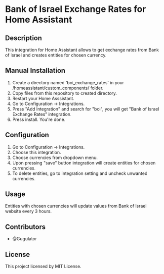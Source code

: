 # Bank of Israel Exchange Rates for Home Assistant

## Description

This integration for Home Assistant allows to get exchange rates from Bank of Israel and creates entities for chosen currency.

## Manual Installation

1. Create a directory named 'boi_exchange_rates' in your /homeassistant/custom_components/ folder.
2. Copy files from this repository to created directory.
3. Restart your Home Asssistant.
4. Go to Configuration -> Integrations.
5. Press "Add Integration" and search for "boi", you will get "Bank of Israel Exchange Rates" integration.
6. Press install. You're done.

## Configuration

1. Go to Configuration -> Integrations.
2. Choose this integration.
3. Choose currencies from dropdown menu.
4. Upon pressing "save" button integration will create entities for chosen currencies.
5. To delete entities, go to integration setting and uncheck unwanted currencies.

## Usage

Entities with chosen currencies will update values from Bank of Israel website every 3 hours.

## Contributors

- @Gugulator

## License

This project licensed by MIT License.
